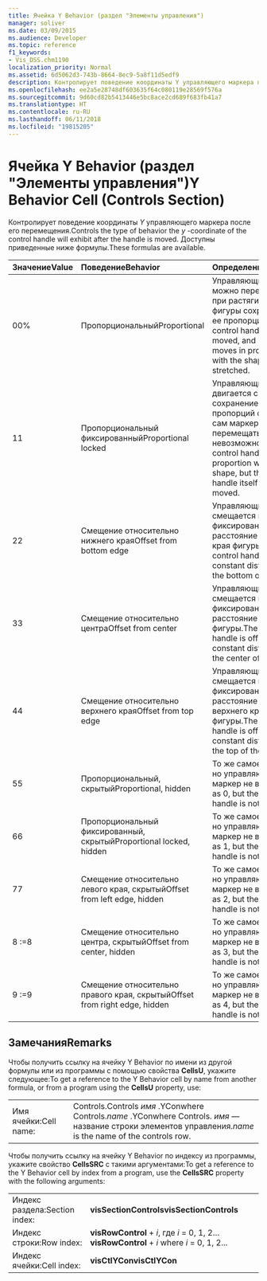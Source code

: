 ```yaml
---
title: Ячейка Y Behavior (раздел "Элементы управления")
manager: soliver
ms.date: 03/09/2015
ms.audience: Developer
ms.topic: reference
f1_keywords:
- Vis_DSS.chm1190
localization_priority: Normal
ms.assetid: 6d5062d3-743b-8664-8ec9-5a8f11d5edf9
description: Контролирует поведение координаты Y управляющего маркера после его перемещения. Доступны приведенные ниже формулы.
ms.openlocfilehash: ee2a5e28748df603635f64c080119e28569f576a
ms.sourcegitcommit: 9d60cd82b5413446e5bc8ace2cd689f683fb41a7
ms.translationtype: HT
ms.contentlocale: ru-RU
ms.lasthandoff: 06/11/2018
ms.locfileid: "19815205"
---
```

# <a name="y-behavior-cell-controls-section"></a><span data-ttu-id="79d2e-104">Ячейка Y Behavior (раздел "Элементы управления")</span><span class="sxs-lookup"><span data-stu-id="79d2e-104">Y Behavior Cell (Controls Section)</span></span>

<span data-ttu-id="79d2e-105">Контролирует поведение координаты *Y* управляющего маркера после его перемещения.</span><span class="sxs-lookup"><span data-stu-id="79d2e-105">Controls the type of behavior the  *y*  -coordinate of the control handle will exhibit after the handle is moved.</span></span> <span data-ttu-id="79d2e-106">Доступны приведенные ниже формулы.</span><span class="sxs-lookup"><span data-stu-id="79d2e-106">These formulas are available.</span></span> 
  
|<span data-ttu-id="79d2e-107">**Значение**</span><span class="sxs-lookup"><span data-stu-id="79d2e-107">**Value**</span></span>|<span data-ttu-id="79d2e-108">**Поведение**</span><span class="sxs-lookup"><span data-stu-id="79d2e-108">**Behavior**</span></span>|<span data-ttu-id="79d2e-109">**Определение**</span><span class="sxs-lookup"><span data-stu-id="79d2e-109">**Definition**</span></span>|<span data-ttu-id="79d2e-110">**Константа автоматизации**</span><span class="sxs-lookup"><span data-stu-id="79d2e-110">**Automation constant**</span></span>|
|:-----|:-----|:-----|:-----|
| <span data-ttu-id="79d2e-111">0</span><span class="sxs-lookup"><span data-stu-id="79d2e-111">0%</span></span>  <br/> | <span data-ttu-id="79d2e-112">Пропорциональный</span><span class="sxs-lookup"><span data-stu-id="79d2e-112">Proportional</span></span>  <br/> | <span data-ttu-id="79d2e-113">Управляющий маркер можно перемещать, но при растягивании фигуры сохраняются ее пропорции.</span><span class="sxs-lookup"><span data-stu-id="79d2e-113">The control handle can be moved, and it also moves in proportion with the shape when it is stretched.</span></span>  <br/> |<span data-ttu-id="79d2e-114">**visCtlProportional**</span><span class="sxs-lookup"><span data-stu-id="79d2e-114">**visCtlProportional**</span></span> <br/> |
| <span data-ttu-id="79d2e-115">1</span><span class="sxs-lookup"><span data-stu-id="79d2e-115">1</span></span>  <br/> | <span data-ttu-id="79d2e-116">Пропорциональный фиксированный</span><span class="sxs-lookup"><span data-stu-id="79d2e-116">Proportional locked</span></span>  <br/> | <span data-ttu-id="79d2e-117">Управляющий маркер двигается с сохранением пропорций фигуры, но сам маркер перемещать невозможно.</span><span class="sxs-lookup"><span data-stu-id="79d2e-117">The control handle moves in proportion with the shape, but the control handle itself cannot be moved.</span></span>  <br/> |<span data-ttu-id="79d2e-118">**visCtlLocked**</span><span class="sxs-lookup"><span data-stu-id="79d2e-118">**visCtlLocked**</span></span> <br/> |
| <span data-ttu-id="79d2e-119">2</span><span class="sxs-lookup"><span data-stu-id="79d2e-119">2</span></span>  <br/> | <span data-ttu-id="79d2e-120">Смещение относительно нижнего края</span><span class="sxs-lookup"><span data-stu-id="79d2e-120">Offset from bottom edge</span></span>  <br/> | <span data-ttu-id="79d2e-121">Управляющий маркер смещается на фиксированное расстояние от нижнего края фигуры.</span><span class="sxs-lookup"><span data-stu-id="79d2e-121">The control handle is offset a constant distance from the bottom of the shape.</span></span>  <br/> |<span data-ttu-id="79d2e-122">**visCtlOffsetMin**</span><span class="sxs-lookup"><span data-stu-id="79d2e-122">**visCtlOffsetMin**</span></span> <br/> |
| <span data-ttu-id="79d2e-123">3</span><span class="sxs-lookup"><span data-stu-id="79d2e-123">3</span></span>  <br/> | <span data-ttu-id="79d2e-124">Смещение относительно центра</span><span class="sxs-lookup"><span data-stu-id="79d2e-124">Offset from center</span></span>  <br/> | <span data-ttu-id="79d2e-125">Управляющий маркер смещается на фиксированное расстояние от центра фигуры.</span><span class="sxs-lookup"><span data-stu-id="79d2e-125">The control handle is offset a constant distance from the center of the shape.</span></span>  <br/> |<span data-ttu-id="79d2e-126">**visCtlOffsetMid**</span><span class="sxs-lookup"><span data-stu-id="79d2e-126">**visCtlOffsetMid**</span></span> <br/> |
| <span data-ttu-id="79d2e-127">4</span><span class="sxs-lookup"><span data-stu-id="79d2e-127">4</span></span>  <br/> | <span data-ttu-id="79d2e-128">Смещение относительно верхнего края</span><span class="sxs-lookup"><span data-stu-id="79d2e-128">Offset from top edge</span></span>  <br/> | <span data-ttu-id="79d2e-129">Управляющий маркер смещается на фиксированное расстояние от верхнего края фигуры.</span><span class="sxs-lookup"><span data-stu-id="79d2e-129">The control handle is offset a constant distance from the top of the shape.</span></span>  <br/> |<span data-ttu-id="79d2e-130">**visCtlOffsetMax**</span><span class="sxs-lookup"><span data-stu-id="79d2e-130">**visCtlOffsetMax**</span></span> <br/> |
| <span data-ttu-id="79d2e-131">5</span><span class="sxs-lookup"><span data-stu-id="79d2e-131">5</span></span>  <br/> | <span data-ttu-id="79d2e-132">Пропорциональный, скрытый</span><span class="sxs-lookup"><span data-stu-id="79d2e-132">Proportional, hidden</span></span>  <br/> | <span data-ttu-id="79d2e-133">То же самое, что и 0, но управляющий маркер не виден.</span><span class="sxs-lookup"><span data-stu-id="79d2e-133">Same as 0, but the control handle is not visible.</span></span>  <br/> |<span data-ttu-id="79d2e-134">**visCtlProportionalHidden**</span><span class="sxs-lookup"><span data-stu-id="79d2e-134">**visCtlProportionalHidden**</span></span> <br/> |
| <span data-ttu-id="79d2e-135">6</span><span class="sxs-lookup"><span data-stu-id="79d2e-135">6</span></span>  <br/> | <span data-ttu-id="79d2e-136">Пропорциональный фиксированный, скрытый</span><span class="sxs-lookup"><span data-stu-id="79d2e-136">Proportional locked, hidden</span></span>  <br/> | <span data-ttu-id="79d2e-137">То же самое, что и 1, но управляющий маркер не виден.</span><span class="sxs-lookup"><span data-stu-id="79d2e-137">Same as 1, but the control handle is not visible.</span></span>  <br/> |<span data-ttu-id="79d2e-138">**visCtlLockedHiddenv**</span><span class="sxs-lookup"><span data-stu-id="79d2e-138">**visCtlLockedHiddenv**</span></span> <br/> |
| <span data-ttu-id="79d2e-139">7</span><span class="sxs-lookup"><span data-stu-id="79d2e-139">7</span></span>  <br/> | <span data-ttu-id="79d2e-140">Смещение относительно левого края, скрытый</span><span class="sxs-lookup"><span data-stu-id="79d2e-140">Offset from left edge, hidden</span></span>  <br/> | <span data-ttu-id="79d2e-141">То же самое, что и 2, но управляющий маркер не виден.</span><span class="sxs-lookup"><span data-stu-id="79d2e-141">Same as 2, but the control handle is not visible.</span></span>  <br/> |<span data-ttu-id="79d2e-142">**visCtlOffsetMinHidden**</span><span class="sxs-lookup"><span data-stu-id="79d2e-142">**visCtlOffsetMinHidden**</span></span> <br/> |
| <span data-ttu-id="79d2e-143">8</span><span class="sxs-lookup"><span data-stu-id="79d2e-143"> :=8</span></span>  <br/> | <span data-ttu-id="79d2e-144">Смещение относительно центра, скрытый</span><span class="sxs-lookup"><span data-stu-id="79d2e-144">Offset from center, hidden</span></span>  <br/> | <span data-ttu-id="79d2e-145">То же самое, что и 3, но управляющий маркер не виден.</span><span class="sxs-lookup"><span data-stu-id="79d2e-145">Same as 3, but the control handle is not visible.</span></span>  <br/> |<span data-ttu-id="79d2e-146">**visCtlOffsetMidHidden**</span><span class="sxs-lookup"><span data-stu-id="79d2e-146">**visCtlOffsetMidHidden**</span></span> <br/> |
| <span data-ttu-id="79d2e-147">9</span><span class="sxs-lookup"><span data-stu-id="79d2e-147"> :=9</span></span>  <br/> | <span data-ttu-id="79d2e-148">Смещение относительно правого края, скрытый</span><span class="sxs-lookup"><span data-stu-id="79d2e-148">Offset from right edge, hidden</span></span>  <br/> | <span data-ttu-id="79d2e-149">То же самое, что и 4, но управляющий маркер не виден.</span><span class="sxs-lookup"><span data-stu-id="79d2e-149">Same as 4, but the control handle is not visible.</span></span>  <br/> |<span data-ttu-id="79d2e-150">**visCtlOffsetMaxHidden**</span><span class="sxs-lookup"><span data-stu-id="79d2e-150">**visCtlOffsetMaxHidden**</span></span> <br/> |
   
## <a name="remarks"></a><span data-ttu-id="79d2e-151">Замечания</span><span class="sxs-lookup"><span data-stu-id="79d2e-151">Remarks</span></span>

<span data-ttu-id="79d2e-152">Чтобы получить ссылку на ячейку Y Behavior по имени из другой формулы или из программы с помощью свойства **CellsU**, укажите следующее:</span><span class="sxs-lookup"><span data-stu-id="79d2e-152">To get a reference to the Y Behavior cell by name from another formula, or from a program using the **CellsU** property, use:</span></span> 
  
|||
|:-----|:-----|
| <span data-ttu-id="79d2e-153">Имя ячейки:</span><span class="sxs-lookup"><span data-stu-id="79d2e-153">Cell name:</span></span>  <br/> | <span data-ttu-id="79d2e-154">Controls.</span><span class="sxs-lookup"><span data-stu-id="79d2e-154">Controls</span></span>  <span data-ttu-id="79d2e-155">*имя* .YConwhere Controls.</span><span class="sxs-lookup"><span data-stu-id="79d2e-155">*name*  .YConwhere Controls.</span></span>  <span data-ttu-id="79d2e-156">*имя* — название строки элементов управления.</span><span class="sxs-lookup"><span data-stu-id="79d2e-156">*name*  is the name of the controls row.</span></span>  <br/> |
   
<span data-ttu-id="79d2e-157">Чтобы получить ссылку на ячейку Y Behavior по индексу из программы, укажите свойство **CellsSRC** с такими аргументами:</span><span class="sxs-lookup"><span data-stu-id="79d2e-157">To get a reference to the Y Behavior cell by index from a program, use the **CellsSRC** property with the following arguments:</span></span> 
  
|||
|:-----|:-----|
| <span data-ttu-id="79d2e-158">Индекс раздела:</span><span class="sxs-lookup"><span data-stu-id="79d2e-158">Section index:</span></span>  <br/> |<span data-ttu-id="79d2e-159">**visSectionControls**</span><span class="sxs-lookup"><span data-stu-id="79d2e-159">**visSectionControls**</span></span> <br/> |
| <span data-ttu-id="79d2e-160">Индекс строки:</span><span class="sxs-lookup"><span data-stu-id="79d2e-160">Row index:</span></span>  <br/> |<span data-ttu-id="79d2e-161">**visRowControl** +  *i*, где *i* = 0, 1, 2…</span><span class="sxs-lookup"><span data-stu-id="79d2e-161">**visRowControl** +  *i*            where  *i*  = 0, 1, 2...</span></span>  <br/> |
| <span data-ttu-id="79d2e-162">Индекс ячейки:</span><span class="sxs-lookup"><span data-stu-id="79d2e-162">Cell index:</span></span>  <br/> |<span data-ttu-id="79d2e-163">**visCtlYCon**</span><span class="sxs-lookup"><span data-stu-id="79d2e-163">**visCtlYCon**</span></span> <br/> |
   

